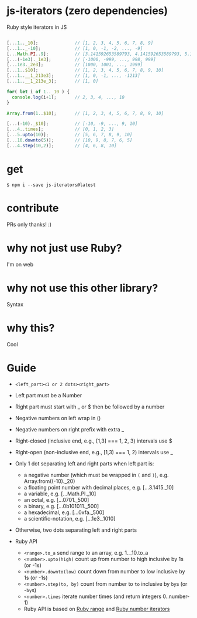 # js-iterators (zero dependencies)

Ruby style iterators in JS

```js

[...1.._10];              // [1, 2, 3, 4, 5, 6, 7, 8, 9]
[...1.._-10];             // [1, 0, -1, -2, ..., -9]
[...Math.PI..9];          // [3.141592653589793, 4.141592653589793, 5.141592653589793, 6.141592653589793, 7.141592653589793, 8.141592653589793]
[...(-1e3)._1e3];         // [-1000, -999, ..., 998, 999]
[...1e3._2e3];            // [1000, 1001, ..., 1999]
[...1..$10];              // [1, 2, 3, 4, 5, 6, 7, 8, 9, 10]
[...1..__1_213e3];        // [1, 0, -1, ..., -1213]
[...1..__1_213e_3];       // [1, 0]

for( let i of 1.._10 ) {
  console.log(i+1);       // 2, 3, 4, ..., 10
}

Array.from(1..$10);       // [1, 2, 3, 4, 5, 6, 7, 8, 9, 10]

[...(-10)._$10];          // [-10, -9, ..., 9, 10]
[...4..times];            // [0, 1, 2, 3]
[...5.upto(10)];          // [5, 6, 7, 8, 9, 10]
[...10.downto(5)];        // [10, 9, 8, 7, 6, 5]
[...4.step(10,2)];        // [4, 6, 8, 10]

```

# get

```console
$ npm i --save js-iterators@latest
```

# contribute

PRs only thanks! :)

# why not just use Ruby?

I'm on web

# why not use this other library?

Syntax

# why this?

Cool

# Guide

- `<left_part><1 or 2 dots><right_part>`
- Left part must be a Number
- Right part must start with _ or $ then be followed by a number
- Negative numbers on left wrap in ()
- Negative numbers on right prefix with extra _
- Right-closed (inclusive end, e.g., [1,3] === 1, 2, 3) intervals use $
- Right-open (non-inclusive end, e.g., [1,3) === 1, 2) intervals use _
- Only 1 dot separating left and right parts when left part is:
  - a negative number (which must be wrapped in `(` and `)`), e.g. Array.from((-10)._20)
  - a floating point number with decimal places, e.g. [...3.1415._10]
  - a variable, e.g. [...Math.PI._10]
  - an octal, e.g. [...0701._500]
  - a binary, e.g. [...0b101011._500]
  - a hexadecimal, e.g. [...0xfa._500]
  - a scientific-notation, e.g. [...1e3._1010]
- Otherwise, two dots separating left and right parts


- Ruby API
  - `<range>.to_a` send range to an array, e.g. 1.._10.to_a
  - `<number>.upto(high)` count up from number to high inclusive by 1s (or -1s)
  - `<number>.downto(low)` count down from number to low inclusive by 1s (or -1s)
  - `<number>.step(to, by)` count from number to `to` inclusive by `by`s (or -`by`s)
  - `<number>.times` iterate number times (and return integers 0..number-1)
  - Ruby API is based on [Ruby range](https://ruby-doc.org/core-2.5.1/Range.html) and [Ruby number iterators](https://www.dotnetperls.com/iterator-ruby)




